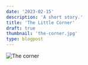 ```yaml
---
date: '2023-02-15'
description: 'A short story.'
title: 'The Little Corner'
draft: true
thumbnail: 'the-corner.jpg'
type: blogpost
---
```


<div class="post-image-wrapper">
  <img src="/images/the-corner.jpg" class="post-image" alt="The corner" />
</div>
